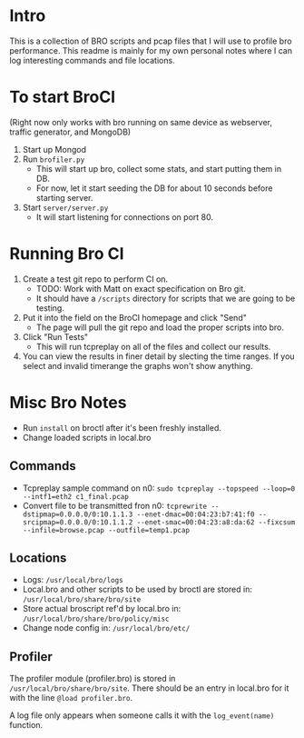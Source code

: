 # Intro 

This is a collection of BRO scripts and pcap files that I will use to profile bro performance. 
This readme is mainly for my own personal notes where I can log interesting commands and file locations. 

# To start BroCI 
(Right now only works with bro running on same device as webserver, traffic generator, and MongoDB)
1. Start up Mongod 
2. Run ```brofiler.py```
    * This will start up bro, collect some stats, and start putting them in DB. 
    * For now, let it start seeding the DB for about 10 seconds before starting server. 
3. Start ```server/server.py ```
    * It will start listening for connections on port 80. 

# Running Bro CI
1. Create a test git repo to perform CI on. 
    * TODO: Work with Matt on exact specification on Bro git. 
    * It should have a ```/scripts``` directory for scripts that we are going to be testing.
2. Put it into the field on the BroCI homepage and click "Send"
    * The page will pull the git repo and load the proper scripts into bro. 
3. Click "Run Tests" 
    * This will run tcpreplay on all of the files and collect our results. 
4. You can view the results in finer detail by slecting the time ranges. If you select and invalid timerange the graphs won't show anything.  

# Misc Bro  Notes

* Run ```install``` on broctl after it's been freshly installed. 
* Change loaded scripts in local.bro

## Commands
* Tcpreplay sample command on n0: ```sudo tcpreplay --topspeed --loop=0 --intf1=eth2 c1_final.pcap```
* Convert file to be transmitted fron n0: ```tcprewrite --dstipmap=0.0.0.0/0:10.1.1.3 --enet-dmac=00:04:23:b7:41:f0 --srcipmap=0.0.0.0/0:10.1.1.2 --enet-smac=00:04:23:a8:da:62 --fixcsum --infile=browse.pcap --outfile=temp1.pcap ```

## Locations
* Logs: ```/usr/local/bro/logs```
* Local.bro and other scripts to be used by broctl are stored in: ```/usr/local/bro/share/bro/site```
* Store actual broscript ref'd by local.bro in: ```/usr/local/bro/share/bro/policy/misc```
* Change node config in: ```/usr/local/bro/etc/```

## Profiler
The profiler module (profiler.bro) is stored in ```/usr/local/bro/share/bro/site```. There should be an entry in local.bro for it with the line ```@load profiler.bro```. 

A log file only appears when someone calls it with the ```log_event(name)``` function.

